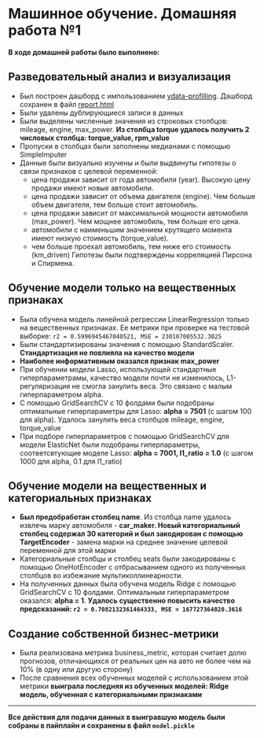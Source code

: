 # Машинное обучение. Домашняя работа №1
**В ходе домашней работы было выполнено:**
## Разведовательный анализ и визуализация
- Был построен дашборд с импользованием [ydata-profilling](https://github.com/ydataai/ydata-profiling). Дашборд сохранен в файл [report.html](./report.html)
- Были удалены дублирующиеся записи в данных
- Были выделены численные значения из строковых столбцов: mileage, engine, max_power. **Из столбца torque удалось получить 2 числовых столбца: torque_value, rpm_value**
- Пропуски в столбцах были заполнены медианами с помощью SimpleImputer
- Данные были визуально изучены и были выдвинуты гипотезы о связи признаков с целевой переменной:
    - цена продажи зависит от года автомобиля (year). Высокую цену продажи имеют новые автомобили.
    - цена продажи зависит от объема двигателя (engine). Чем больше объем двигателя, тем больше стоит автомобиль.
    - цена продажи зависит от максимальной мощности автомобиля (max_power). Чем мощнее автомобиль, тем больше его цена.
    - автомобили с наименьшим значением крутящего момента имеют низкую стоимость (torque_value).
    - чем больше проехал автомобиль, тем ниже его стоимость (km_driven)
Гипотезы были подтверждены корреляцией Пирсона и Спирмена.

## Обучение модели только на вещественных признаках

- Была обучена модель линейной регрессии LinearRegression только на вещественных признаках. Ее метрики при проверке на тестовой выборке: `r2 = 0.5996945467040521, MSE = 230107005532.3025`
- Были стандартизированы значения с помощью StandardScaler. **Стандартизация не повлияла на качество модели**
- **Наиболее информативным оказался признак max_power**
- При обучении модели Lasso, использующей стандартные гиперпараметрамы, качество модели почти не изменилось, L1-регуляризация не смогла занулить веса. Это связано с малым гиперпараметром alpha.
- С помощью GridSearchCV с 10 фолдами были подобраны оптимальные гиперпараметры для Lasso: **alpha = 7501** (с шагом 100 для alpha). Удалось занулить веса столбцов mileage, engine, torque_value
- При подборе гиперпараметров с помощью GridSearchCV для модели ElasticNet были подобраны гиперпараметры, соответсвтующие моделе Lasso: **alpha = 7001, l1_ratio = 1.0** (с шагом 1000 для alpha, 0.1 для l1_ratio)

## Обучение модели на вещественных и категориальных признаках
- **Был предобработан столбец name**. Из столбца name удалось извлечь марку автомобиля - **car_maker. Новый категориальный столбец содержал 30 категорий и был закодирован с помощью TargetEncoder** - замена марки на среднее значение целевой переменной для этой марки
- Категориальные столбцы и столбец seats были закодированы с помощью OneHotEncoder с отбрасыванием одного из полученных столбцов во избежание мультиколлинеарности.
- На полученных данных была обучена модель Ridge с помощью GridSearchCV с 10 фолдами. Оптимальным гиперпараметром оказался: **alpha = 1**. 
**Удалось существенно повысить качество предсказаний: `r2 = 0.7082132361464333, MSE = 167727364020.3616`**

## Создание собственной бизнес-метрики
- Была реализована метрика business_metric, которая считает долю прогнозов, отличающихся от реальных цен на авто не более чем на 10% (в одну или другую сторону)
- После сравнения всех обученных моделей с использованием этой метрики **выиграла последняя из обученных моделей: Ridge модель, обученная с категориальными признаками**
___
**Все действия для подачи данных в выигравшую модель были собраны в пайплайн и сохранены в файл `model.pickle`**